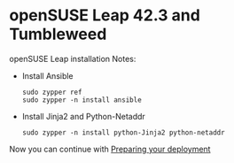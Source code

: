 openSUSE Leap 42.3 and Tumbleweed
===============

openSUSE Leap installation Notes:

- Install Ansible

  ```
  sudo zypper ref
  sudo zypper -n install ansible

  ```

- Install Jinja2 and Python-Netaddr

  ```sudo zypper -n install python-Jinja2 python-netaddr```


Now you can continue with [Preparing your deployment](getting-started.md#starting-custom-deployment)
